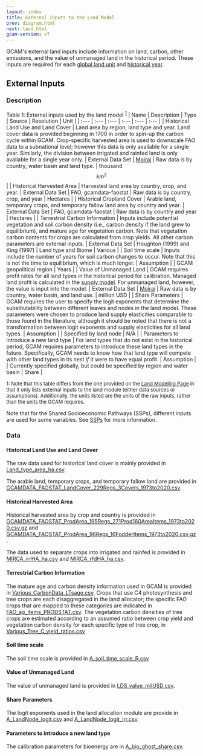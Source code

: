 ```yaml
---
layout: index
title: External Inputs to the Land Model
prev: diagram.html
next: land.html
gcam-version: v7 
---
```


GCAM's external land inputs include information on land, carbon, other emissions, and the value of unmanaged land in the historical period. These inputs are required for each [global land unit](common_assumptions.html#global-land-units) and [historical year](common_assumptions.html#historical-years).


## External Inputs

### Description

Table 1: External inputs used by the land model <sup>[1](#table_footnote)</sup>
| Name | Description | Type | Source | Resolution | Unit |
| :--- | :--- | :--- | :--- | :--- | :--- |
| Historical Land Use and Land Cover | Land area by region, land type and year. Land cover data is provided beginning in 1700 in order to spin-up the carbon cycle within GCAM. Crop-specific harvested area is used to downscale FAO data to a subnational level; however this data is only available for a single year. Similarly, the division between irrigated and rainfed land is only available for a single year only. | External Data Set | <a href="https://github.com/JGCRI/moirai">Moirai</a> | Raw data is by country, water basin and land type. | thousand $$km^2$$ |
| Historical Harvested Area | Harvested land area by country, crop, and year. | External Data Set | FAO, gcamdata-faostat | Raw data is by country, crop, and year | Hectares |
| Historical Cropland Cover | Arable land, temporary crops, and temporary fallow land area by country and year. | External Data Set | FAO, gcamdata-faostat | Raw data is by country and year | Hectares |
| Terrestrial Carbon Information | Inputs include potential vegetation and soil carbon density (i.e., carbon density if the land grew to equilibrium), and mature age for vegetation carbon. Note that vegetation carbon contents for crops are calculated from crop yields. All other carbon parameters are external inputs. | External Data Set |  Houghton (1999) and King (1997) | Land type and Biome | Various |
| Soil time scale | Inputs include the number of years for soil carbon changes to occur. Note that this is not the time to equilibrium, which is much longer. | Assumption | | GCAM geopolitical region | Years |
| Value of Unmanaged Land | GCAM requires profit rates for all land types in the historical period for calibration. Managed land profit is calculated in the <a href="inputs_supply.html">supply model</a>. For unmanaged land, however, the value is input into the model. | External Data Set | <a href="https://github.com/JGCRI/moirai">Moirai</a> | Raw data is by country, water basin, and land use. | million USD |
| Share Parameters | GCAM requires the user to specify the logit exponents that determine the substitutability between different leaves and nodes in the land model. These parameters were chosen to produce land supply elasticities comparable to those found in the literature, although it should be noted that there is not a transformation between logit exponents and supply elasticities for all land types. | Assumption |  | Specified by land node | N/A |
| Parameters to introduce a new land type | For land types that do not exist in the historical period, GCAM requires parameters to introduce these land types in the future. Specifically, GCAM needs to know how that land type will compete with other land types in its nest _if_ it were to have equal profit. | Assumption | | Currently specified globally, but could be specified by region and water basin | Share |

<font size="-1">
<a name="table_footnote">1</a>: Note that this table differs from the one provided on the <a href="land.html#inputs-to-the-module">Land Modeling Page</a> in that it only lists external inputs to the land module (either data sources or assumptions). Additionally, the units listed are the units of the raw inputs, rather than the units the GCAM requires.
</font>


Note that for the Shared Socioeconomic Pathways (SSPs), different inputs are used for some variables. See [SSPs](ssp.html) for more information.

### Data

#### Historical Land Use and Land Cover
The raw data used for historical land cover is mainly provided in [Land_type_area_ha.csv](https://github.com/JGCRI/gcam-core/blob/master/input/gcamdata/inst/extdata/aglu/LDS/Land_type_area_ha.csv). 

The arable land, temporary crops, and temporary fallow land are provided in [GCAMDATA_FAOSTAT_LandCover_229Regs_3Covers_1973to2020.csv](https://github.com/JGCRI/gcam-core/blob/master/input/gcamdata/inst/extdata/aglu/FAO/GCAMDATA_FAOSTAT_LandCover_229Regs_3Covers_1973to2020.csv).  

#### Historical Harvested Area
Historical harvested area by crop and country is provided in [GCAMDATA_FAOSTAT_ProdArea_195Regs_271Prod160AreaItems_1973to2020.csv.gz](https://github.com/JGCRI/gcam-core/blob/master/input/gcamdata/inst/extdata/aglu/FAO/GCAMDATA_FAOSTAT_ProdArea_195Regs_271Prod160AreaItems_1973to2020.csv.gz) and [GCAMDATA_FAOSTAT_ProdArea_96Regs_16FodderItems_1973to2020.csv.gz](https://github.com/JGCRI/gcam-core/blob/master/input/gcamdata/inst/extdata/aglu/FAO/GCAMDATA_FAOSTAT_ProdArea_96Regs_16FodderItems_1973to2020.csv.gz).

The data used to separate crops into irrigated and rainfed is provided in [MIRCA_irrHA_ha.csv](https://github.com/JGCRI/gcam-core/blob/master/input/gcamdata/inst/extdata/aglu/LDS/MIRCA_irrHA_ha.csv) and [MIRCA_rfdHA_ha.csv](https://github.com/JGCRI/gcam-core/blob/master/input/gcamdata/inst/extdata/aglu/LDS/MIRCA_rfdHA_ha.csv).   

#### Terrestrial Carbon Information
The mature age and carbon density information used in GCAM is provided in [Various_CarbonData_LTsage.csv](https://github.com/JGCRI/gcam-core/blob/master/input/gcamdata/inst/extdata/aglu/Various_CarbonData_LTsage.csv).
Crops that use C4 photosynthesis and tree crops are each disaggregated in the land allocator; the specific FAO crops that are mapped to these categories are indicated in  [FAO_ag_items_PRODSTAT.csv](https://github.com/JGCRI/gcam-core/blob/master/input/gcamdata/inst/extdata/aglu/FAO/FAO_ag_items_PRODSTAT.csv). The vegetation carbon densities of tree crops are estimated according to an assumed ratio between crop yield and vegetation carbon density for each specific type of tree crop, in [Various_Tree_C_yield_ratios.csv](https://github.com/JGCRI/gcam-core/blob/master/input/gcamdata/inst/extdata/aglu/Various_Tree_C_yield_ratios.csv) 

#### Soil time scale
The soil time scale is provided in [A_soil_time_scale_R.csv](https://github.com/JGCRI/gcam-core/blob/master/input/gcamdata/inst/extdata/aglu/A_soil_time_scale_R.csv)

#### Value of Unmanaged Land
The value of unmanaged land is provided in [LDS_value_milUSD.csv](https://github.com/JGCRI/gcam-core/blob/master/input/gcamdata/inst/extdata/aglu/LDS/LDS_value_milUSD.csv).

#### Share Parameters
The logit exponents used in the land allocation module are provide in [A_LandNode_logit.csv](https://github.com/JGCRI/gcam-core/blob/master/input/gcamdata/inst/extdata/aglu/A_LandNode_logit.csv) and [A_LandNode_logit_irr.csv](https://github.com/JGCRI/gcam-core/blob/master/input/gcamdata/inst/extdata/aglu/A_LandNode_logit_irr.csv).

#### Parameters to introduce a new land type
The calibration parameters for bioenergy are in [A_bio_ghost_share.csv](https://github.com/JGCRI/gcam-core/blob/master/input/gcamdata/inst/extdata/aglu/A_bio_ghost_share.csv).

